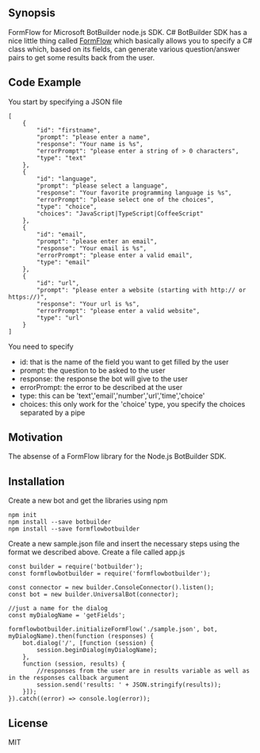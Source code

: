 ## Synopsis

FormFlow for Microsoft BotBuilder node.js SDK.
C# BotBuilder SDK has a nice little thing called [FormFlow](https://docs.botframework.com/en-us/csharp/builder/formflow/) which basically allows you to specify a C# class which, based on its fields, can generate various question/answer pairs to get some results back from the user.

## Code Example

You start by specifying a JSON file

```
[
    {
        "id": "firstname",
        "prompt": "please enter a name",
        "response": "Your name is %s",
        "errorPrompt": "please enter a string of > 0 characters",
        "type": "text"
    },
    {
        "id": "language",
        "prompt": "please select a language",
        "response": "Your favorite programming language is %s",
        "errorPrompt": "please select one of the choices",
        "type": "choice",
        "choices": "JavaScript|TypeScript|CoffeeScript"
    },
    {
        "id": "email",
        "prompt": "please enter an email",
        "response": "Your email is %s",
        "errorPrompt": "please enter a valid email",
        "type": "email"
    },
    {
        "id": "url",
        "prompt": "please enter a website (starting with http:// or https://)",
        "response": "Your url is %s",
        "errorPrompt": "please enter a valid website",
        "type": "url"
    }
]
```
You need to specify
- id: that is the name of the field you want to get filled by the user
- prompt: the question to be asked to the user
- response: the response the bot will give to the user
- errorPrompt: the error to be described at the user
- type: this can be 'text','email','number','url','time','choice'
- choices: this only work for the 'choice' type, you specify the choices separated by a pipe


## Motivation

The absense of a FormFlow library for the Node.js BotBuilder SDK.

## Installation

Create a new bot and get the libraries using npm

```
npm init
npm install --save botbuilder
npm install --save formflowbotbuilder
```

Create a new sample.json file and insert the necessary steps using the format we described above.
Create a file called app.js

```
const builder = require('botbuilder');
const formflowbotbuilder = require('formflowbotbuilder');

const connector = new builder.ConsoleConnector().listen();
const bot = new builder.UniversalBot(connector);

//just a name for the dialog
const myDialogName = 'getFields';

formflowbotbuilder.initializeFormFlow('./sample.json', bot, myDialogName).then(function (responses) {
    bot.dialog('/', [function (session) {
        session.beginDialog(myDialogName);
    },
    function (session, results) {
        //responses from the user are in results variable as well as in the responses callback argument
        session.send('results: ' + JSON.stringify(results));
    }]);
}).catch((error) => console.log(error));
```

## License

MIT